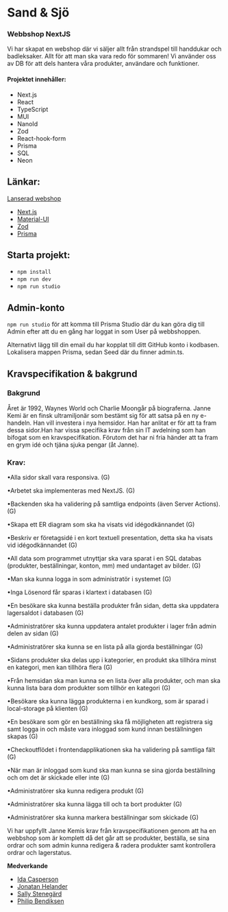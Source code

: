 # Sand & Sjö

### Webbshop NextJS

Vi har skapat en webshop där vi säljer allt från strandspel till handdukar och badleksaker. Allt för att man ska vara redo för sommaren! Vi använder oss av DB för att dels hantera våra produkter, användare och funktioner.

#### Projektet innehåller:

- Next.js
- React
- TypeScript
- MUI
- NanoId
- Zod
- React-hook-form
- Prisma
- SQL
- Neon

## Länkar:

[Lanserad webshop](https://webshop-delta-swart.vercel.app/profile)

- [Next.js](https://nextjs.org/)
- [Material-UI](https://mui.com/)
- [Zod](https://zod.dev/)
- [Prisma](https://www.prisma.io/)

## Starta projekt:

- `npm install`
- `npm run dev`
- `npm run studio`

## Admin-konto

`npm run studio` för att komma till Prisma Studio där du kan göra dig till Admin efter att du en gång har loggat in som User på webbshoppen.

Alternativt lägg till din email du har kopplat till ditt GitHub konto i kodbasen. Lokalisera mappen Prisma, sedan Seed där du finner admin.ts.

## Kravspecifikation & bakgrund

### Bakgrund

Året är 1992, Waynes World och Charlie Moongår på biograferna. Janne Kemi är en finsk ultramiljonär som bestämt sig för att satsa på en ny e-handeln. Han vill investera i nya hemsidor. Han har anlitat er för att ta fram dessa sidor.Han har vissa specifika krav från sin IT avdelning som han bifogat som en kravspecifikation. Förutom det har ni fria händer att ta fram en grym idé och tjäna sjuka pengar (åt Janne).

### Krav:

•Alla sidor skall vara responsiva. (G)

•Arbetet ska implementeras med NextJS. (G)

•Backenden ska ha validering på samtliga endpoints (även Server Actions). (G)

•Skapa ett ER diagram som ska ha visats vid idégodkännandet (G)

•Beskriv er företagsidé i en kort textuell presentation, detta ska ha visats vid idégodkännandet (G)

•All data som programmet utnyttjar ska vara sparat i en SQL databas (produkter, beställningar, konton, mm) med undantaget av bilder. (G)

•Man ska kunna logga in som administratör i systemet (G)

•Inga Lösenord får sparas i klartext i databasen (G)

•En besökare ska kunna beställa produkter från sidan, detta ska uppdatera lagersaldot i databasen (G)

•Administratörer ska kunna uppdatera antalet produkter i lager från admin delen av sidan (G)

•Administratörer ska kunna se en lista på alla gjorda beställningar (G)

•Sidans produkter ska delas upp i kategorier, en produkt ska tillhöra minst en kategori, men kan tillhöra flera (G)

•Från hemsidan ska man kunna se en lista över alla produkter, och man ska kunna lista bara dom produkter som tillhör en kategori (G)

•Besökare ska kunna lägga produkterna i en kundkorg, som är sparad i local-storage på klienten (G)

•En besökare som gör en beställning ska få möjligheten att registrera sig samt logga in och måste vara inloggad som kund innan beställningen skapas (G)

•Checkoutflödet i frontendapplikationen ska ha validering på samtliga fält (G)

•När man är inloggad som kund ska man kunna se sina gjorda beställning och om det är skickade eller inte (G)

•Administratörer ska kunna redigera produkt (G)

•Administratörer ska kunna lägga till och ta bort produkter (G)

•Administratörer ska kunna markera beställningar som skickade (G)

Vi har uppfyllt Janne Kemis krav från kravspecifikationen genom att ha en webbshop som är komplett då det går att se produkter, beställa, se sina ordrar och som admin kunna redigera & radera produkter samt kontrollera ordrar och lagerstatus.

**Medverkande**

- [Ida Casperson](https://github.com/iiddaa96)
- [Jonatan Helander](https://github.com/Jonatanhx)
- [Sally Stenegärd](https://github.com/sallymaria99)
- [Philip Bendiksen](https://github.com/Philipbendiksen)
